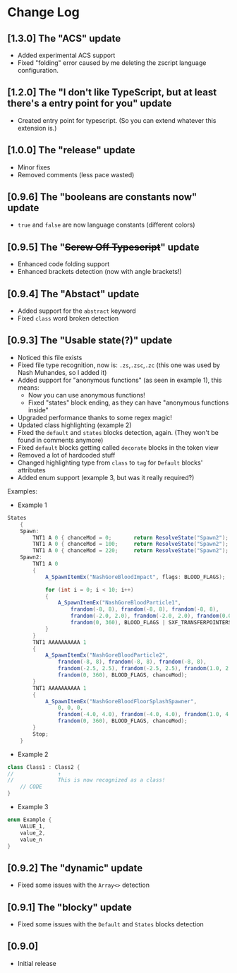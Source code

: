 # Change Log

## [1.3.0] The "ACS" update

-	Added experimental ACS support
-	Fixed "folding" error caused by me deleting the zscript language configuration.

## [1.2.0] The "I don't like TypeScript, but at least there's a entry point for you" update

-	Created entry point for typescript. (So you can extend whatever this extension is.)

## [1.0.0] The "release" update

-   Minor fixes
-   Removed comments (less pace wasted)

## [0.9.6] The "booleans are constants now" update

-   `true` and `false` are now language constants (different colors)

## [0.9.5] The "~~Screw Off Typescript~~" update

-   Enhanced code folding support
-   Enhanced brackets detection (now with angle brackets!)

## [0.9.4] The "Abstact" update

-   Added support for the `abstract` keyword
-   Fixed `class` word broken detection

## [0.9.3] The "Usable state(?)" update

-   Noticed this file exists
-   Fixed file type recognition, now is: `.zs`,`.zsc`,`.zc` (this one was used by Nash Muhandes, so I added it)
-   Added support for "anonymous functions" (as seen in example 1), this means:
    -   Now you can use anonymous functions!
    -   Fixed "states" block ending, as they can have "anonymous functions inside"
-   Upgraded performance thanks to some regex magic!
-   Updated class highlighting (example 2)
-   Fixed the `default` and `states` blocks detection, again. (They won't be found in comments anymore)
-   Fixed `default` blocks getting called `decorate` blocks in the token view
-   Removed a lot of hardcoded stuff
-   Changed highlighting type from `class` to `tag` for `Default` blocks' attributes
-   Added enum support (example 3, but was it really required?)

Examples:

-   Example 1

```cs
States
	{
	Spawn:
		TNT1 A 0 { chanceMod = 0;		return ResolveState("Spawn2"); }
		TNT1 A 0 { chanceMod = 100;		return ResolveState("Spawn2"); }
		TNT1 A 0 { chanceMod = 220;		return ResolveState("Spawn2"); }
	Spawn2:
		TNT1 A 0
		{
			A_SpawnItemEx("NashGoreBloodImpact", flags: BLOOD_FLAGS);

			for (int i = 0; i < 10; i++)
			{
				A_SpawnItemEx("NashGoreBloodParticle1",
					frandom(-8, 8), frandom(-8, 8), frandom(-8, 8),
					frandom(-2.0, 2.0), frandom(-2.0, 2.0), frandom(0.0, 4.0),
					frandom(0, 360), BLOOD_FLAGS | SXF_TRANSFERPOINTERS, chanceMod);
			}
		}
		TNT1 AAAAAAAAAA 1
		{
			A_SpawnItemEx("NashGoreBloodParticle2",
				frandom(-8, 8), frandom(-8, 8), frandom(-8, 8),
				frandom(-2.5, 2.5), frandom(-2.5, 2.5), frandom(1.0, 2.0),
				frandom(0, 360), BLOOD_FLAGS, chanceMod);
		}
		TNT1 AAAAAAAAAA 1
		{
			A_SpawnItemEx("NashGoreBloodFloorSplashSpawner",
				0, 0, 0,
				frandom(-4.0, 4.0), frandom(-4.0, 4.0), frandom(1.0, 4.0),
				frandom(0, 360), BLOOD_FLAGS, chanceMod);
		}
		Stop;
	}
```

-   Example 2

```cs
class Class1 : Class2 {
//				↑
//				This is now recognized as a class!
	// CODE
}
```

-   Example 3

```cs
enum Example {
	VALUE_1,
	value_2,
	value_n
}
```

## [0.9.2] The "dynamic" update

-   Fixed some issues with the `Array<>` detection

## [0.9.1] The "blocky" update

-   Fixed some issues with the `Default` and `States` blocks detection

## [0.9.0]

-   Initial release
